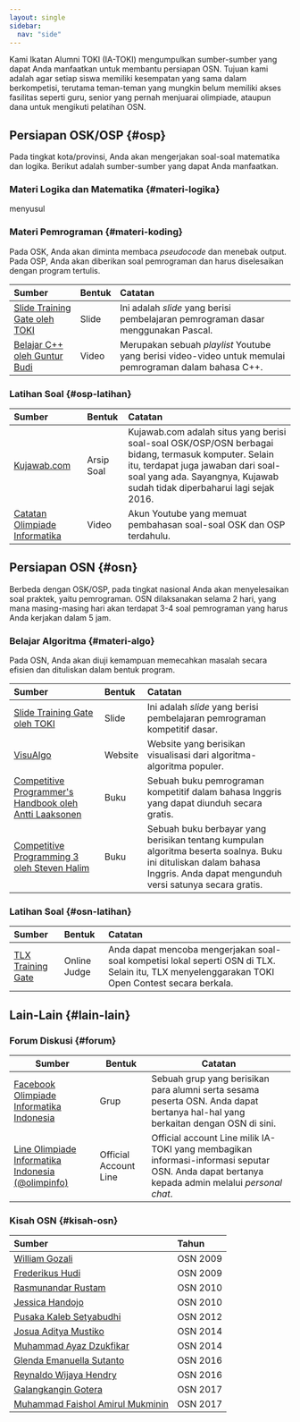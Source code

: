 ```yaml
---
layout: single
sidebar:
  nav: "side"
---
```


Kami Ikatan Alumni TOKI (IA-TOKI) mengumpulkan sumber-sumber yang dapat Anda manfaatkan untuk membantu persiapan OSN. Tujuan kami adalah agar setiap siswa memiliki kesempatan yang sama dalam berkompetisi, terutama teman-teman yang mungkin belum memiliki akses fasilitas seperti guru, senior yang pernah menjuarai olimpiade, ataupun dana untuk mengikuti pelatihan OSN.

## Persiapan OSK/OSP {#osp}

Pada tingkat kota/provinsi, Anda akan mengerjakan soal-soal matematika dan logika. Berikut adalah sumber-sumber yang dapat Anda manfaatkan.

### Materi Logika dan Matematika {#materi-logika}

menyusul


### Materi Pemrograman {#materi-koding}

Pada OSK, Anda akan diminta membaca *pseudocode* dan menebak output. Pada OSP, Anda akan diberikan soal pemrograman dan harus diselesaikan dengan program tertulis.

| Sumber                                   | Bentuk | Catatan                                  |
| :--------------------------------------- | :----- | :--------------------------------------- |
| [Slide Training Gate oleh TOKI](https://github.com/ia-toki/training-gate-id-pdf/archive/master.zip) | Slide  | Ini adalah *slide* yang berisi pembelajaran pemrograman dasar menggunakan Pascal. |
| [Belajar C++ oleh Guntur Budi](https://www.youtube.com/playlist?list=PLF82-I80PwDNKmeyYBe4CkEj7excOdy7f) | Video  | Merupakan sebuah *playlist* Youtube yang berisi video-video untuk memulai pemrograman dalam bahasa C++. |


### Latihan Soal {#osp-latihan}

| Sumber                                   | Bentuk     | Catatan                                  |
| :--------------------------------------- | :--------- | :--------------------------------------- |
| [Kujawab.com](https://www.kujawab.com/)  | Arsip Soal | Kujawab.com adalah situs yang berisi soal-soal OSK/OSP/OSN berbagai bidang, termasuk komputer. Selain itu, terdapat juga jawaban dari soal-soal yang ada. Sayangnya, Kujawab sudah tidak diperbaharui lagi sejak 2016. |
| [Catatan Olimpiade Informatika](https://www.youtube.com/channel/UCe1X38BE3kIjsoxqv2r8oog) | Video      | Akun Youtube yang memuat pembahasan soal-soal OSK dan OSP terdahulu. |

## Persiapan OSN {#osn}

Berbeda dengan OSK/OSP, pada tingkat nasional Anda akan menyelesaikan soal praktek, yaitu pemrograman. OSN dilaksanakan selama 2 hari, yang mana masing-masing hari akan terdapat 3-4 soal pemrograman yang harus Anda kerjakan dalam 5 jam.

### Belajar Algoritma {#materi-algo}

Pada OSN, Anda akan diuji kemampuan memecahkan masalah secara efisien dan dituliskan dalam bentuk program. 

| Sumber                                   | Bentuk  | Catatan                                  |
| :--------------------------------------- | :------ | :--------------------------------------- |
| [Slide Training Gate oleh TOKI](https://github.com/ia-toki/training-gate-id-pdf/archive/master.zip) | Slide   | Ini adalah *slide* yang berisi pembelajaran pemrograman kompetitif dasar. |
| [VisuAlgo](https://visualgo.net)         | Website | Website yang berisikan visualisasi dari algoritma-algoritma populer. |
| [Competitive Programmer's Handbook oleh Antti Laaksonen](https://cses.fi/book.html) | Buku    | Sebuah buku pemrograman kompetitif dalam bahasa Inggris yang dapat diunduh secara gratis. |
| [Competitive Programming 3 oleh Steven Halim](https://cpbook.net/) | Buku    | Sebuah buku berbayar yang berisikan tentang kumpulan algoritma beserta soalnya. Buku ini dituliskan dalam bahasa Inggris. Anda dapat mengunduh versi satunya secara gratis. |


### Latihan Soal {#osn-latihan}

| Sumber                                   | Bentuk       | Catatan                                  |
| :--------------------------------------- | :----------- | :--------------------------------------- |
| [TLX Training Gate](https://training.ia-toki.org) | Online Judge | Anda dapat mencoba mengerjakan soal-soal kompetisi lokal seperti OSN di TLX. Selain itu, TLX menyelenggarakan TOKI Open Contest secara berkala. |

## Lain-Lain {#lain-lain}

### Forum Diskusi {#forum}

| Sumber                                   | Bentuk                | Catatan                                  |
| ---------------------------------------- | --------------------- | ---------------------------------------- |
| [Facebook Olimpiade Informatika Indonesia](https://www.facebook.com/groups/olimpinfo/) | Grup                  | Sebuah grup yang berisikan para alumni serta sesama peserta OSN. Anda dapat bertanya hal-hal yang berkaitan dengan OSN di sini. |
| [Line Olimpiade Informatika Indonesia (@olimpinfo)](http://line.me/ti/p/%40xtf2128i) | Official Account Line | Official account Line milik IA-TOKI yang membagikan informasi-informasi seputar OSN. Anda dapat bertanya kepada admin melalui *personal chat*. |

### Kisah OSN {#kisah-osn}

| Sumber                                   | Tahun    |
| :--------------------------------------- | :------- |
| [William Gozali](https://kupaskode.blogspot.co.id/2013/07/kisah-perjalanan-di-toki-saya-dan-osn.html) | OSN 2009 |
| [Frederikus Hudi](https://lintaor1.wordpress.com/2011/05/19/sekolah-atau-olimpiade/) | OSN 2009 |
| [Rasmunandar Rustam](https://nandarustam.wordpress.com/2010/12/28/silver-medal-osn-informatika-2010-medan/) | OSN 2010 |
| [Jessica Handojo](https://there10han.wordpress.com/2010/08/09/god-saved-me/) | OSN 2010 |
| [Pusaka Kaleb Setyabudhi](https://sokokaleb.wordpress.com/2012/10/06/a-late-story/) | OSN 2012 |
| [Josua Aditya Mustiko](https://knightsaber77.wordpress.com/2014/09/08/my-osn-journey-day-1/) | OSN 2014 |
| [Muhammad Ayaz Dzukfikar](http://ayazdzulfikar.blogspot.co.id/search/label/OSN) | OSN 2014 |
| [Glenda Emanuella Sutanto](http://glendaesutanto.blogspot.co.id/2016/06/osn-2016-day-1-opening-practice-session.html) | OSN 2016 |
| [Reynaldo Wijaya Hendry](http://rwhendry.blogspot.co.id/2016/06/pak-dengklek-cari-masalah-di-palembang.html) | OSN 2016 |
| [Galangkangin Gotera](http://galangblog12.blogspot.co.id/search/label/OSN) | OSN 2017 |
| [Muhammad Faishol Amirul Mukminin](http://faishol.net/2017/08/olimpiade-sains-nasional-2017/) | OSN 2017 |